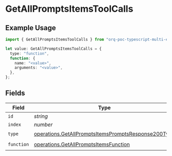 # GetAllPromptsItemsToolCalls

## Example Usage

```typescript
import { GetAllPromptsItemsToolCalls } from "orq-poc-typescript-multi-env-version/models/operations";

let value: GetAllPromptsItemsToolCalls = {
  type: "function",
  function: {
    name: "<value>",
    arguments: "<value>",
  },
};
```

## Fields

| Field                                                                                                                      | Type                                                                                                                       | Required                                                                                                                   | Description                                                                                                                |
| -------------------------------------------------------------------------------------------------------------------------- | -------------------------------------------------------------------------------------------------------------------------- | -------------------------------------------------------------------------------------------------------------------------- | -------------------------------------------------------------------------------------------------------------------------- |
| `id`                                                                                                                       | *string*                                                                                                                   | :heavy_minus_sign:                                                                                                         | N/A                                                                                                                        |
| `index`                                                                                                                    | *number*                                                                                                                   | :heavy_minus_sign:                                                                                                         | N/A                                                                                                                        |
| `type`                                                                                                                     | [operations.GetAllPromptsItemsPromptsResponse200Type](../../models/operations/getallpromptsitemspromptsresponse200type.md) | :heavy_check_mark:                                                                                                         | N/A                                                                                                                        |
| `function`                                                                                                                 | [operations.GetAllPromptsItemsFunction](../../models/operations/getallpromptsitemsfunction.md)                             | :heavy_check_mark:                                                                                                         | N/A                                                                                                                        |